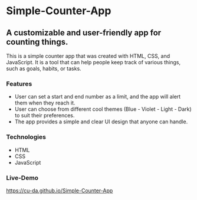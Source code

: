 # Simple-Counter-App
## A customizable and user-friendly app for counting things.

This is a simple counter app that was created with HTML, CSS, and JavaScript. It is a tool that can help people keep track of various things, such as goals, habits, or tasks.

### Features
- User can set a start and end number as a limit, and the app will alert them when they reach it.
- User can choose from different cool themes (Blue - Violet - Light - Dark) to suit their preferences.
- The app provides a simple and clear UI design that anyone can handle.

### Technologies
-   HTML
-   CSS
-   JavaScript

### Live-Demo
https://cu-da.github.io/Simple-Counter-App